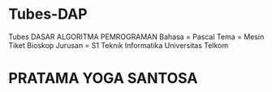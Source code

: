 # Tubes-DAP
Tubes DASAR ALGORITMA PEMROGRAMAN
Bahasa = Pascal
Tema = Mesin Tiket Bioskop
Jurusan = S1 Teknik Informatika
Universitas Telkom

# PRATAMA YOGA SANTOSA
